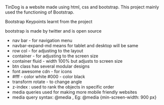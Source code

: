 TinDog is a website made using html, css and bootstrap. This project mainly used the functioning of Bootstrap.

Bootstrap Keypoints learnt from the project 

bootstrap is made by twitter and is open source

- nav bar - for navigation menu
- navbar-expand-md means for tablet and desktop will be same
- row col - for adjusting to the layout
- container - for adjusting to the screen size
- container fluid - width 100% but adjusts to screen size
- btn class has several modular designs
- font awesome cdn - for icons
- #fff - color white #000 - color black
- transform rotate - to change angle
- z-index : used to rank the objects in specific order
- media queries used for making more mobile friendly websites
- media query syntax: @media <type> <feature>, Eg: @media {min-screen-width: 900 px}
